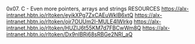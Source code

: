 0x07. C - Even more pointers, arrays and strings
RESOURCES
	https://alx-intranet.hbtn.io/rltoken/eyikXPg7ZxCAEuWklB6xtQ
	https://alx-intranet.hbtn.io/rltoken/ojr7OUUm2I-MULE4lWlrkg
	https://alx-intranet.hbtn.io/rltoken/HUZIJ6t55KM7d7FBCwWm8Q
	https://alx-intranet.hbtn.io/rltoken/Dx9nIBRj68sRBGe2NRI_aQ
